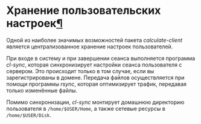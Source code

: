 # Хранение пользовательских настроек[¶](#Хранение-пользовательских-настроек)

Одной из наиболее значимых возможностей пакета _calculate-client_ является централизованное хранение настроек пользователей.

При входе в систему и при завершении сеанса выполняется программа _cl-sync_, которая синхронизирует настройки сеанса пользователя с сервером. Это происходит только в том случае, если вы зарегистрированы в домене. Передача файлов осуществляется при помощи программы _rsync_, которая оптимизирует трафик, передавая только изменённые файлы.

Помимо синхронизации, _cl-sync_ монтирует домашнюю директорию пользователя в `/home/$USER/Home`, а также сетевые ресурсы в `/home/$USER/Disk`.